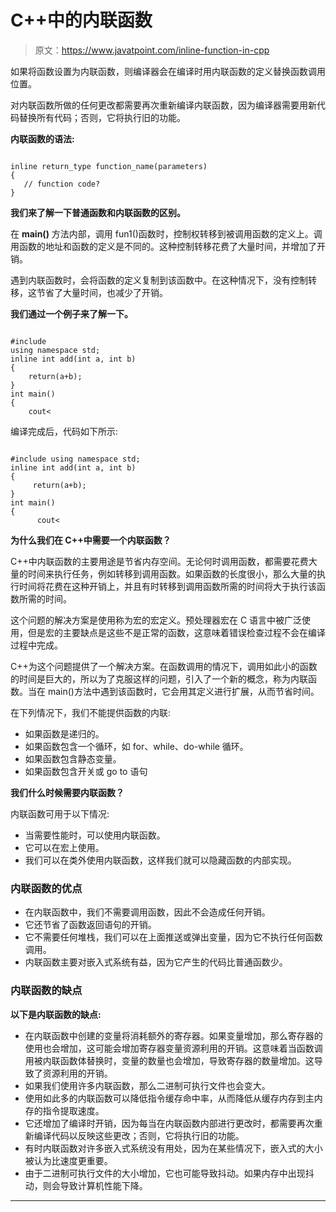 # C++中的内联函数

> 原文：<https://www.javatpoint.com/inline-function-in-cpp>

如果将函数设置为内联函数，则编译器会在编译时用内联函数的定义替换函数调用位置。

对内联函数所做的任何更改都需要再次重新编译内联函数，因为编译器需要用新代码替换所有代码；否则，它将执行旧的功能。

**内联函数的语法:**

```

inline return_type function_name(parameters)
{
   // function code?
} 

```

**我们来了解一下普通函数和内联函数的区别。**

在 **main()** 方法内部，调用 fun1()函数时，控制权转移到被调用函数的定义上。调用函数的地址和函数的定义是不同的。这种控制转移花费了大量时间，并增加了开销。

遇到内联函数时，会将函数的定义复制到该函数中。在这种情况下，没有控制转移，这节省了大量时间，也减少了开销。

**我们通过一个例子来了解一下。**

```

#include 
using namespace std;
inline int add(int a, int b)
{
    return(a+b);
}
int main()
{
    cout<
```

编译完成后，代码如下所示:

```

#include using namespace std;
inline int add(int a, int b)
{
     return(a+b); 
}
int main()
{
      cout<
```

**为什么我们在 C++中需要一个内联函数？**

C++中内联函数的主要用途是节省内存空间。无论何时调用函数，都需要花费大量的时间来执行任务，例如转移到调用函数。如果函数的长度很小，那么大量的执行时间将花费在这种开销上，并且有时转移到调用函数所需的时间将大于执行该函数所需的时间。

这个问题的解决方案是使用称为宏的宏定义。预处理器宏在 C 语言中被广泛使用，但是宏的主要缺点是这些不是正常的函数，这意味着错误检查过程不会在编译过程中完成。

C++为这个问题提供了一个解决方案。在函数调用的情况下，调用如此小的函数的时间是巨大的，所以为了克服这样的问题，引入了一个新的概念，称为内联函数。当在 main()方法中遇到该函数时，它会用其定义进行扩展，从而节省时间。

在下列情况下，我们不能提供函数的内联:

*   如果函数是递归的。
*   如果函数包含一个循环，如 for、while、do-while 循环。
*   如果函数包含静态变量。
*   如果函数包含开关或 go to 语句

**我们什么时候需要内联函数？**

内联函数可用于以下情况:

*   当需要性能时，可以使用内联函数。
*   它可以在宏上使用。
*   我们可以在类外使用内联函数，这样我们就可以隐藏函数的内部实现。

### 内联函数的优点

*   在内联函数中，我们不需要调用函数，因此不会造成任何开销。
*   它还节省了函数返回语句的开销。
*   它不需要任何堆栈，我们可以在上面推送或弹出变量，因为它不执行任何函数调用。
*   内联函数主要对嵌入式系统有益，因为它产生的代码比普通函数少。

### 内联函数的缺点

**以下是内联函数的缺点:**

*   在内联函数中创建的变量将消耗额外的寄存器。如果变量增加，那么寄存器的使用也会增加，这可能会增加寄存器变量资源利用的开销。这意味着当函数调用被内联函数体替换时，变量的数量也会增加，导致寄存器的数量增加。这导致了资源利用的开销。
*   如果我们使用许多内联函数，那么二进制可执行文件也会变大。
*   使用如此多的内联函数可以降低指令缓存命中率，从而降低从缓存内存到主内存的指令提取速度。
*   它还增加了编译时开销，因为每当在内联函数内部进行更改时，都需要再次重新编译代码以反映这些更改；否则，它将执行旧的功能。
*   有时内联函数对许多嵌入式系统没有用处，因为在某些情况下，嵌入式的大小被认为比速度更重要。
*   由于二进制可执行文件的大小增加，它也可能导致抖动。如果内存中出现抖动，则会导致计算机性能下降。

* * *